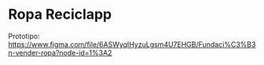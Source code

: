 # Ropa Reciclapp

Prototipo: https://www.figma.com/file/6ASWyqIHyzuLgsm4U7EHGB/Fundaci%C3%B3n-vender-ropa?node-id=1%3A2
